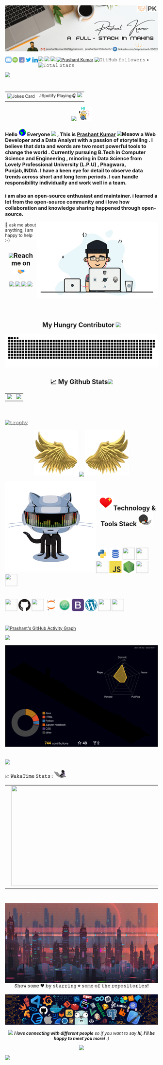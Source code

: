 <!-- ![VisitorCount](https://profile-counter.glitch.me/Prashant-desune/count.svg) -->

<p align="center">
  <img src = "https://github.com/Prashant-desune/Prashant-desune/blob/main/White%20Minimalist%20Profile%20LinkedIn%20Banner.gif"/>
<!--   <img src="https://raw.githubusercontent.com/Prashant-desune/Prashant-desune/main/image%20(2).png" /> -->
</p>




  <!--- 🌱 I’m currently learning Python for data science
  - 👯 I’m looking to collaborate  on C++, Web Development and Python
- 🤔 I’m looking for help with Data Science
  - 💬 Ask me about Python, Web Development and related to tech
- 📫 How to reach me: [linkedin: @prashant_kumar](https://www.linkedin.com/in/prashant-2002/), [Instagram: @prashant_kumar](https://www.instagram.com/prashantaspacific/),  [Facebook: @prashant_kumar](https://www.facebook.com/prashant.kr2002/)
- 😄 Pronouns: he/his
- ⚡ Fun fact: I listen music and go to the gym very often
  -->

<a href="https://discord.gg/khrPzZ6k">
  <img align="left" alt="Prashant's Discord" width="22px" src="https://github.com/Prashant-desune/Prashant-desune/blob/main/icons8-discord-new.gif" />
</a>

<a href="https://open.spotify.com/user/312673axsvimkjmxxh7zqkwkpjaq?si=a6673185759c49e6">
  <img align="left" alt="Prashant's Spotify" width="22px" src="https://github.com/Prashant-desune/Prashant-desune/blob/main/icons8-spotify.gif" />
</a>


![](https://visitor-badge.glitch.me/badge?page_id=Prashant-desune.Prashant-desune)
<img src="https://badges.pufler.dev/repos/Prashant-desune" />
<img src="https://badges.pufler.dev/commits/monthly/Prashant-desune" />
<a href="https://www.facebook.com/prashant.kr2002/">
  <img align="left" alt="Prashant's facebook" width="22px" src="https://github.com/Prashant-desune/Prashant-desune/blob/main/icons8-facebook.gif" />
</a>
<a href="https://twitter.com/i_prashant_kr">
  <img align="left" alt="Prashant Kumar | Twitter" width="22px" src="https://github.com/Prashant-desune/Prashant-desune/blob/main/icons8-twitter.gif" />
</a>
<a href="https://www.linkedin.com/in/prashant-2002/">
  <img align="left" alt="Prashant's LinkedIN" width="22px" src="https://github.com/Prashant-desune/Prashant-desune/blob/main/icons8-linkedin-2.gif" />
</a>
[![Prashant Kumar](https://cdn.rawgit.com/sindresorhus/awesome/d7305f38d29fed78fa85652e3a63e154dd8e8829/media/badge.svg)](http://prashant.epizy.com/)
<img alt="𝙶𝚒𝚝𝙷𝚞𝚋 𝚏𝚘𝚕𝚕𝚘𝚠𝚎𝚛𝚜" src="https://img.shields.io/github/followers/Prashant-desune?label=Followers&style=social"> • 
<img src="https://img.shields.io/github/stars/Prashant-desune?label=Stars" alt="𝚃𝚘𝚝𝚊𝚕 𝚂𝚝𝚊𝚛𝚜">


![](https://i.imgur.com/waxVImv.png)


 
 

<br>


<table>
<tr>
<td>
<img src="https://readme-jokes.vercel.app/api" alt="Jokes Card" />
</td>
<td>
🎶Spotify Playing🎧 
<img src="https://my-spotify-on.vercel.app/api/spotify" width="450"/>
</td>
</tr>
</table>

<p align="center">
<img src="https://madewithlove.now.sh/in?heart=true&template=for-the-badge"/><img src="https://raw.githubusercontent.com/Prashant-desune/Prashant-desune/main/68747470733a2f2f692e70696e696d672e636f6d2f6f726967696e616c732f30302f34622f31372f30303462313733663665336436383433646631303131346530383766333061382e676966.gif" width="50" height="50" />
</p>

 ### Hello <img src="https://raw.githubusercontent.com/Prashant-desune/Prashant-desune/main/Earth.gif" width="24px" style="max-width:100%;"> Everyone <img src="https://media.giphy.com/media/hvRJCLFzcasrR4ia7z/giphy.gif" width="25px"> , This is [Prashant Kumar](http://prashant.epizy.com/?i=1) <img src="https://i.imgur.com/veZrcC7.gif" alt="Meaow" width="50" />  a Web Developer and a Data Analyst with a passion of storytelling . I believe that data and words are two most powerful tools to change the world . Currently pursuing B.Tech in Computer Science and Engineering , minoring in Data Science from Lovely Professional University (L.P.U) , Phagwara, Punjab,INDIA. I have a keen eye for detail to observe data trends across short and long term periods. I can handle responsibility individually and work well in a team.

### i am also an open-source enthusiast and maintainer. i learned a lot from the open-source community and i love how collaboration and knowledge sharing happened through open-source.


<a target="_blank">
  <img align="right" height="250" width="400" alt="GIF" src="https://raw.githubusercontent.com/Prashant-desune/Prashant-desune/main/image.gif" width="500" height="332"/>
</a>
  
  
💬 ask me about anything, i am happy to help :-)

<h2 align="center"><img src="https://media0.giphy.com/media/jqNPzdTTxQfOgOqpO4/source.gif" width="50">Reach me on<a target="_blank">
    <img src="https://raw.githubusercontent.com/Prashant-desune/Prashant-desune/main/Handshake.gif" height="25px" style="max-width:100%;">
  </a> </h2>

<p align="center">
<a href="mailto: prashantkumar6061@gmil.com">
 <img src="https://img.shields.io/badge/-prashant6061-c14438?style=flat-square&logo=Gmail&logoColor=white&link=mailto:prashantkumar6061@gmail.com"/>

</a>
<a href="https://www.linkedin.com/in/prashant-2002/">
 <img src="https://img.shields.io/badge/-prashant2002-blue?style=flat-square&logo=Linkedin&logoColor=white&link=https://www.linkedin.com/in/prashant-2002/"/>
  
</a>
 
  </a>
<a href="https://www.instagram.com/prashantaspacific/">
 <img src="https://img.shields.io/badge/-prashantaspacific-red?style=flat-square&logo=Instagram&logoColor=white&link=https://www.instagram.com/prashantaspacific/"/>
  
</a>
  
 <a href="https://twitter.com/i_prashant_kr">
 <img src="https://img.shields.io/badge/-prashantkr-blue?style=flat-square&logo=twitter&logoColor=white&link=https://twitter.com/i_prashant_kr"/>
</a>
</p>


<br>




</br>


<br>


</br>
<h2 align="center">
  My Hungry Contributor <img src="https://media.giphy.com/media/xUA7aZeLE2e0P7Znz2/giphy.gif" width="50">
</h2>


![snake gif](https://github.com/Prashant-desune/Prashant-desune/blob/output/github-contribution-grid-snake.svg)




<h2 align="center">
 📈 My Github Stats<img src="https://media.giphy.com/media/VgCDAzcKvsR6OM0uWg/giphy.gif" width="50">
</h2>



<table>
<tr>
<td>
<img src = "https://github-readme-stats.vercel.app/api?username=Prashant-desune&show_icons=true&theme=radical&line_height=27">
</td>
<td>
<img src = "https://github-readme-stats.vercel.app/api/top-langs/?username=Prashant-desune&theme=radical">
</td>
</tr>
<!-- <tr>
<td>
</td>
</tr> -->
</table> 
<!-- &hide=jinja -->


<br>


</br>

[![𝚝𝚛𝚘𝚙𝚑𝚢](https://github-profile-trophy.vercel.app/?username=Prashant-desune&column=8&margin-w=15&margin-h=15&no-bg=true&no-frame=true&theme=juicyfresh)](https://github.com/Prashant-desune)



<p align="center">
  <a>
    <img height="150" width="145" src="https://github.com/Prashant-desune/Prashant-desune/blob/main/left.png">
    <img align="center" src="https://github-readme-streak-stats.herokuapp.com/?user=Prashant-desune&theme=dark&hide_border=true"/>
    <img height="150" width="145" src="https://raw.githubusercontent.com/Prashant-desune/Prashant-desune/main/right.png">
  </a>
</p>




<a target="_blank"><img align="left" height="300" width="300" alt="𝙶𝙸𝙵" src="https://raw.githubusercontent.com/Prashant-desune/Prashant-desune/main/github.gif"></a>
<br/>

**<h2 align="center"> <img src= "https://raw.githubusercontent.com/Prashant-desune/Prashant-desune/main/2345.gif" width="50">Technology & Tools Stack <img src="https://raw.githubusercontent.com/Prashant-desune/Prashant-desune/main/laptop.gif" width="50"></h2>**
<br/>
<br/>

<code><img height="40" width="40" src="https://raw.githubusercontent.com/github/explore/80688e429a7d4ef2fca1e82350fe8e3517d3494d/topics/python/python.png"></code>
<code><img height="40" width="40" src="https://raw.githubusercontent.com/github/explore/80688e429a7d4ef2fca1e82350fe8e3517d3494d/topics/sql/sql.png"></code>
<code><img height="40" width="40" src="https://img.icons8.com/fluency/48/000000/mysql-logo.png"></code>
<code><img height="40" width="40" src="https://cdn.iconscout.com/icon/free/png-512/mongodb-3-1175138.png"></code>
<code><img height="40" width="40" src="https://cdn.iconscout.com/icon/free/png-256/css-131-722685.png"></code>
<code><img height="40" width="40" src="https://raw.githubusercontent.com/github/explore/80688e429a7d4ef2fca1e82350fe8e3517d3494d/topics/javascript/javascript.png"></code>
<code><img height="40" width="40" src="https://raw.githubusercontent.com/github/explore/80688e429a7d4ef2fca1e82350fe8e3517d3494d/topics/nodejs/nodejs.png"></code>
<code><img height="40" width="40" src="https://img.icons8.com/color/48/000000/ms-excel.png"></code> 
<code><img height="40" width="40" src="https://img.icons8.com/color/48/000000/java.png"></code> 
#


<code><img height="40" width="40" src="https://upload.wikimedia.org/wikipedia/commons/thumb/3/3f/Git_icon.svg/1024px-Git_icon.svg.png"></code>
<code><img height="40" width="40" src="https://raw.githubusercontent.com/github/explore/80688e429a7d4ef2fca1e82350fe8e3517d3494d/topics/github-api/github-api.png"></code>
 <code><img height="40" width="40" src="https://upload.wikimedia.org/wikipedia/commons/thumb/9/9a/Visual_Studio_Code_1.35_icon.svg/1200px-Visual_Studio_Code_1.35_icon.svg.png"></code>
<code><img height="40" width="40" src="https://raw.githubusercontent.com/github/explore/80688e429a7d4ef2fca1e82350fe8e3517d3494d/topics/jupyter-notebook/jupyter-notebook.png"></code>
<code><img height="40" width="40" src="https://raw.githubusercontent.com/github/explore/80688e429a7d4ef2fca1e82350fe8e3517d3494d/topics/atom/atom.png"></code>
<code><img height="40" width="40" src="https://raw.githubusercontent.com/github/explore/80688e429a7d4ef2fca1e82350fe8e3517d3494d/topics/bootstrap/bootstrap.png"></code>
<code><img height="40" width="40" src="https://raw.githubusercontent.com/Prashant-desune/Prashant-desune/main/174881.png"></code>
<code><img height="40" width="40" src="https://img.icons8.com/color/50/000000/tableau-software.png"></code>
<code><img height="40" width="40" src="https://resources.jetbrains.com/storage/products/pycharm/img/meta/pycharm_logo_300x300.png"></code>



<br/>

[![Prashant's GitHub Activity Graph](https://activity-graph.herokuapp.com/graph?username=Prashant-desune&theme=xcode)](https://git.io/prashant-desune)


![](https://i.imgur.com/waxVImv.png)

![3D Profile](profile-3d-contrib/profile-night-rainbow.svg)
#

 
![](https://i.imgur.com/waxVImv.png)
 
<summary>
  <g-emoji class="g-emoji" alias="chart_with_upwards_trend" fallback-src="https://github.githubassets.com/images/icons/emoji/unicode/1f4c8.png">📈</g-emoji>
  <strong>𝚆𝚊𝚔𝚊𝚃𝚒𝚖𝚎 𝚂𝚝𝚊𝚝𝚜 : </strong><img src="https://raw.githubusercontent.com/Prashant-desune/Prashant-desune/main/cat.gif" width="40"></h2>
</summary>

<table>
<tr>
<td>
 
 <img src="https://raw.githubusercontent.com/Prashant-desune/Prashant-desune/main/code.gif" width="450px" height="330px">
 
</td>
<td>

<img src="https://wakatime.com/share/@Prashantdesune/90c70e68-fa01-487c-b1fa-b8c7de79b83a.svg" height="330px" width="500px" >

</td>
</tr>
</table>


<br>



</br>

<!--  ![Dino](https://raw.githubusercontent.com/Prashant-desune/Prashant-desune/master/dino.gif) -->
<img align="right" alt="GIF" src="https://raw.githubusercontent.com/Prashant-desune/Prashant-desune/main/pixel1.gif" width="1200" height="262" />
<br>

</br>

<div align="center">
 <strong> 𝚂𝚑𝚘𝚠 𝚜𝚘𝚖𝚎 ❤️ 𝚋𝚢 𝚜𝚝𝚊𝚛𝚛𝚒𝚗𝚐 ⭐ 𝚜𝚘𝚖𝚎 𝚘𝚏 𝚝𝚑𝚎 𝚛𝚎𝚙𝚘𝚜𝚒𝚝𝚘𝚛𝚒𝚎𝚜! </strong>
</div>


![footer](https://raw.githubusercontent.com/Prashant-desune/Prashant-desune/main/footer.png)
<p align="center">
<img  src="https://media.giphy.com/media/LnQjpWaON8nhr21vNW/giphy.gif" width="60"> <em><b>I love connecting with different people</b> so if you want to say <b>hi, I'll be happy to meet you more!</b> :)</em>
</p>

<p align="center">
<img  src="https://badges.frapsoft.com/os/v2/open-source.svg?v=103/(https://github.com/Prashant-desune)"> 
</p>

![](https://i.imgur.com/waxVImv.png)
